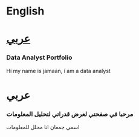# English 

# [عربي](https://github.com/jamaan-s#%D9%85%D8%B1%D8%AD%D8%A8%D8%A7-%D9%81%D9%8A-%D8%B5%D9%81%D8%AD%D8%AA%D9%8A-%D9%84%D8%B9%D8%B1%D8%B6-%D9%82%D8%AF%D8%B1%D8%A7%D8%AA%D9%8A-%D9%84%D8%AA%D8%AD%D9%84%D9%8A%D9%84-%D8%A7%D9%84%D9%85%D8%B9%D9%84%D9%88%D9%85%D8%A7%D8%AA)
### Data Analyst Portfolio
Hi my name is jamaan, i am a data analyst 











# عربي
 ### مرحبا في صفحتي لعرض قدراتي لتحليل المعلومات
 اسمي جمعان انا محلل للمعلومات  
<!--
**jamaan-s/jamaan-s** is a ✨ _special_ ✨ repository because its `README.md` (this file) appears on your GitHub profile.

Here are some ideas to get you started:

- 🔭 I’m currently working on ...
- 🌱 I’m currently learning ...
- 👯 I’m looking to collaborate on ...
- 🤔 I’m looking for help with ...
- 💬 Ask me about ...
- 📫 How to reach me: ...
- 😄 Pronouns: ...
- ⚡ Fun fact: ...
-->


